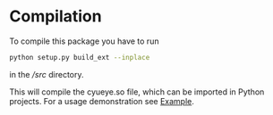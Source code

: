 # Compilation

To compile this package you have to run

```bash
python setup.py build_ext --inplace
```

in the */src* directory.

This will compile the cyueye.so file, which can be imported in Python projects.
For a usage demonstration see [Example](example.md).

